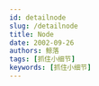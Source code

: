 ```yaml
---
id: detailnode
slug: /detailnode
title: Node
date: 2002-09-26
authors: 鲸落
tags: [抓住小细节]
keywords: [抓住小细节]
---
```


